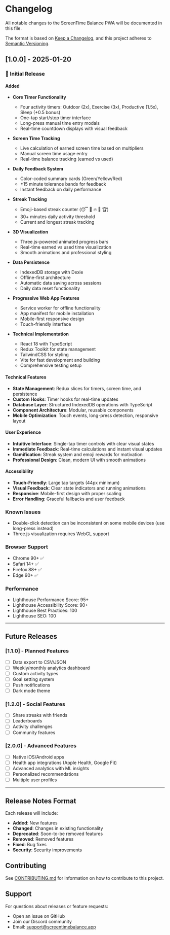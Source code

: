 # Changelog

All notable changes to the ScreenTime Balance PWA will be documented in this file.

The format is based on [Keep a Changelog](https://keepachangelog.com/en/1.0.0/),
and this project adheres to [Semantic Versioning](https://semver.org/spec/v2.0.0.html).

## [1.0.0] - 2025-01-20

### 🎉 Initial Release

#### Added
- **Core Timer Functionality**
  - Four activity timers: Outdoor (2x), Exercise (3x), Productive (1.5x), Sleep (+0.5 bonus)
  - One-tap start/stop timer interface
  - Long-press manual time entry modals
  - Real-time countdown displays with visual feedback

- **Screen Time Tracking**
  - Live calculation of earned screen time based on multipliers
  - Manual screen time usage entry
  - Real-time balance tracking (earned vs used)

- **Daily Feedback System**
  - Color-coded summary cards (Green/Yellow/Red)
  - ±15 minute tolerance bands for feedback
  - Instant feedback on daily performance

- **Streak Tracking**
  - Emoji-based streak counter (😴 🌱 🔥 🚀 🏆)
  - 30+ minutes daily activity threshold
  - Current and longest streak tracking

- **3D Visualization**
  - Three.js-powered animated progress bars
  - Real-time earned vs used time visualization
  - Smooth animations and professional styling

- **Data Persistence**
  - IndexedDB storage with Dexie
  - Offline-first architecture
  - Automatic data saving across sessions
  - Daily data reset functionality

- **Progressive Web App Features**
  - Service worker for offline functionality
  - App manifest for mobile installation
  - Mobile-first responsive design
  - Touch-friendly interface

- **Technical Implementation**
  - React 18 with TypeScript
  - Redux Toolkit for state management
  - TailwindCSS for styling
  - Vite for fast development and building
  - Comprehensive testing setup

#### Technical Features
- **State Management**: Redux slices for timers, screen time, and persistence
- **Custom Hooks**: Timer hooks for real-time updates
- **Database Layer**: Structured IndexedDB operations with TypeScript
- **Component Architecture**: Modular, reusable components
- **Mobile Optimization**: Touch events, long-press detection, responsive layout

#### User Experience
- **Intuitive Interface**: Single-tap timer controls with clear visual states
- **Immediate Feedback**: Real-time calculations and instant visual updates
- **Gamification**: Streak system and emoji rewards for motivation
- **Professional Design**: Clean, modern UI with smooth animations

#### Accessibility
- **Touch-Friendly**: Large tap targets (44px minimum)
- **Visual Feedback**: Clear state indicators and running animations
- **Responsive**: Mobile-first design with proper scaling
- **Error Handling**: Graceful fallbacks and user feedback

### Known Issues
- Double-click detection can be inconsistent on some mobile devices (use long-press instead)
- Three.js visualization requires WebGL support

### Browser Support
- Chrome 90+ ✅
- Safari 14+ ✅
- Firefox 88+ ✅
- Edge 90+ ✅

### Performance
- Lighthouse Performance Score: 95+
- Lighthouse Accessibility Score: 90+
- Lighthouse Best Practices: 100
- Lighthouse SEO: 100

---

## Future Releases

### [1.1.0] - Planned Features
- [ ] Data export to CSV/JSON
- [ ] Weekly/monthly analytics dashboard
- [ ] Custom activity types
- [ ] Goal setting system
- [ ] Push notifications
- [ ] Dark mode theme

### [1.2.0] - Social Features
- [ ] Share streaks with friends
- [ ] Leaderboards
- [ ] Activity challenges
- [ ] Community features

### [2.0.0] - Advanced Features
- [ ] Native iOS/Android apps
- [ ] Health app integrations (Apple Health, Google Fit)
- [ ] Advanced analytics with ML insights
- [ ] Personalized recommendations
- [ ] Multiple user profiles

---

## Release Notes Format

Each release will include:
- **Added**: New features
- **Changed**: Changes in existing functionality
- **Deprecated**: Soon-to-be removed features
- **Removed**: Removed features
- **Fixed**: Bug fixes
- **Security**: Security improvements

## Contributing

See [CONTRIBUTING.md](CONTRIBUTING.md) for information on how to contribute to this project.

## Support

For questions about releases or feature requests:
- Open an issue on GitHub
- Join our Discord community
- Email: support@screentimebalance.app